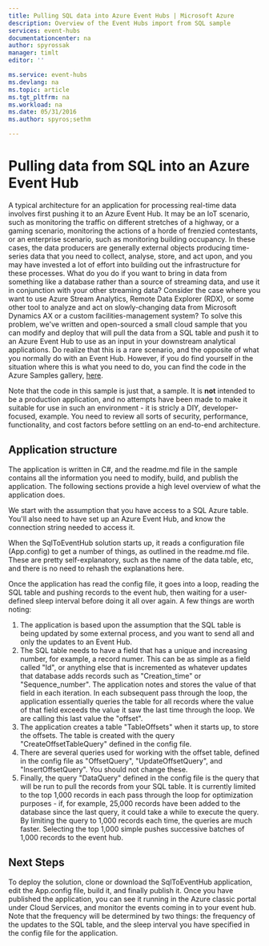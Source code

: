 ```yaml
---
title: Pulling SQL data into Azure Event Hubs | Microsoft Azure
description: Overview of the Event Hubs import from SQL sample
services: event-hubs
documentationcenter: na
author: spyrossak
manager: timlt
editor: ''

ms.service: event-hubs
ms.devlang: na
ms.topic: article
ms.tgt_pltfrm: na
ms.workload: na
ms.date: 05/31/2016
ms.author: spyros;sethm

---
```

# Pulling data from SQL into an Azure Event Hub
A typical architecture for an application for processing real-time data involves 
first pushing it to an Azure Event Hub. It may be an IoT scenario, such as 
monitoring the traffic on different stretches of a highway, or a gaming scenario, monitoring 
the actions of a horde of frenzied contestants, or an enterprise scenario, such as
monitoring building occupancy. In these cases, the data producers are generally external 
objects producing time-series data that you need to collect, analyse, store, and act upon, 
and you may have invested a lot of effort into building out the infrastructure for these
processes. What do you do if you want to bring in data from something like a database rather
than a source of streaming data, and use it in conjunction with your other streaming data? 
Consider the case where you want to use Azure Stream Analytics, Remote Data Explorer (RDX), or 
some other tool to analyze and act on slowly-changing data from Microsoft Dynamics AX or a 
custom facilities-management system? To solve this problem, we've written and open-sourced a small cloud 
sample that you can modify and deploy that will pull the data from a SQL table and push it
to an Azure Event Hub to use as an input in your downstream analytical applications. Do realize that this is a 
rare scenario, and the opposite of what you normally do with an Event Hub. However, if you 
do find yourself in the situation where this is what you need to do, you can find the code in the Azure
Samples gallery, [here](https://azure.microsoft.com/documentation/samples/event-hubs-dotnet-import-from-sql/).  

Note that the code in this sample is just that, a sample. It is **not** intended to be a production application, and no attempts have been made to make it suitable for use
in such an environment - it is stricly a DIY, developer-focused, example. 
You need to review all sorts of security, performance, functionality, and cost factors before settling on 
an end-to-end architecture.

## Application structure
The application is written in C#, and the readme.md file in the sample contains all the information you need to
modify, build, and publish the application. The following sections provide a high level overview of what the 
application does.

We start with the assumption that you have access to a SQL Azure table. You'll also need to have set
up an Azure Event Hub, and know the connection string needed to access it.

When the SqlToEventHub solution starts up, it reads a configuration file (App.config) 
to get a number of things, as outlined in the readme.md file. These are pretty self-explanatory,
such as the name of the data table, etc, and there is no need to rehash the explanations
here. 

Once the application has read the config file, it goes into a loop, reading the SQL table and 
pushing records to the event hub, then waiting for a user-defined sleep interval before doing it 
all over again. A few things are worth noting:

1. The application is based upon the assumption that the SQL table is being updated by some
   external process, and you want to send all and only the updates to an Event Hub.
2. The SQL table needs to have a field that has a unique and increasing number, for example,
   a record numer. This can be as simple as a field called "Id", or anything else that is 
   incremented as whatever updates that database adds records such as "Creation_time" or "Sequence_number". The application notes and stores
   the value of that field in each iteration. In each subsequent pass through the loop, the
   application essentially queries the table for all records where the value of that field exceeds
   the value it saw the last time through the loop. We are calling this last value the "offset".
3. The application creates a table "TableOffsets" when it starts up, to store the offsets. The
   table is created with the query "CreateOffsetTableQuery" defined in the config file. 
4. There are several queries used for working with the offset table, defined in the config
   file as "OffsetQuery", "UpdateOffsetQuery", and "InsertOffsetQuery". You should not change these.
5. Finally, the query "DataQuery" defined in the config file is the query that will be run to
   pull the records from your SQL table. It is currently limited to the top 1,000 records in each pass
   through the loop for optimization purposes - if, for example, 25,000 records have been added
   to the database since the last query, it could take a while to execute the query. By limiting
   the query to 1,000 records each time, the queries are much faster. Selecting 
   the top 1,000 simple pushes successive batches of 1,000 records to the event hub.    

## Next Steps
To deploy the solution, clone or download the SqlToEventHub 
application, edit the App.config file, build it, and finally publish it. Once you have published the application, 
you can see it running in the Azure classic portal under Cloud Services, and monitor the events
coming in to your event hub. Note that the frequency will be determined by two things: the
frequency of the updates to the SQL table, and the sleep interval you have specified in the
config file for the application.

